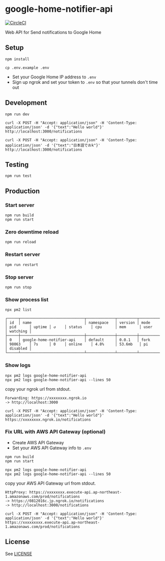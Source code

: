 # google-home-notifier-api

[![CircleCI](https://circleci.com/gh/inouetakuya/google-home-notifier-api.svg?style=svg)](https://circleci.com/gh/inouetakuya/google-home-notifier-api)

Web API for Send notifications to Google Home

## Setup

```shell
npm install
```

```shell
cp .env.example .env
```

- Set your Google Home IP address to `.env`
- Sign up ngrok and set your token to `.env` so that your tunnels don't time out

## Development

```shell
npm run dev
```

```shell
curl -X POST -H "Accept: application/json" -H 'Content-Type: application/json' -d '{"text":"Hello world"}' http://localhost:3000/notifications
```

```shell
curl -X POST -H "Accept: application/json" -H 'Content-Type: application/json' -d '{"text":"日本語でおk"}' http://localhost:3000/notifications
```

## Testing

```shell
npm run test
```

## Production

### Start server

```shell
npm run build
npm run start
```

### Zero downtime reload

```shell
npm run reload
```

### Restart server

```shell
npm run restart
```

### Stop server

```shell
npm run stop
```

### Show process list

```shell
npx pm2 list
```

```text
┌─────┬─────────────────────────────┬─────────────┬─────────┬─────────┬──────────┬────────┬──────┬───────────┬──────────┬──────────┬──────────┬──────────┐
│ id  │ name                        │ namespace   │ version │ mode    │ pid      │ uptime │ ↺    │ status    │ cpu      │ mem      │ user     │ watching │
├─────┼─────────────────────────────┼─────────────┼─────────┼─────────┼──────────┼────────┼──────┼───────────┼──────────┼──────────┼──────────┼──────────┤
│ 0   │ google-home-notifier-api    │ default     │ 0.0.1   │ fork    │ 98063    │ 7s     │ 0    │ online    │ 4.8%     │ 53.6mb   │ pi       │ disabled │
└─────┴─────────────────────────────┴─────────────┴─────────┴─────────┴──────────┴────────┴──────┴───────────┴──────────┴──────────┴──────────┴──────────┘
```

### Show logs

```shell
npx pm2 logs google-home-notifier-api
npx pm2 logs google-home-notifier-api --lines 50
```

copy your ngrok url from stdout.

```
Forwarding: https://xxxxxxxx.ngrok.io
-> http://localhost:3000
```

```shell
curl -X POST -H "Accept: application/json" -H 'Content-Type: application/json' -d '{"text":"Hello world"}' https://xxxxxxxx.ngrok.io/notifications
```

### Fix URL with AWS API Gateway (optional)

- Create AWS API Gateway
- Set your AWS API Gateway info to `.env`

```shell
npm run build
npm run start
```

```shell
npx pm2 logs google-home-notifier-api
npx pm2 logs google-home-notifier-api --lines 50
```

copy your AWS API Gateway url from stdout.

```
HttpProxy: https://xxxxxxxx.execute-api.ap-northeast-1.amazonaws.com/prod/notifications
-> https://0812016c.jp.ngrok.io/notifications
-> http://localhost:3000/notifications
```

```shell
curl -X POST -H "Accept: application/json" -H 'Content-Type: application/json' -d '{"text":"Hello world"}' https://xxxxxxxxx.execute-api.ap-northeast-1.amazonaws.com/prod/notifications
```

## License

See [LICENSE](./LICENSE)
